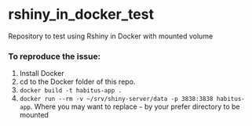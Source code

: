 # rshiny_in_docker_test
Repository to test using Rshiny in Docker with mounted volume


### To reproduce the issue:

1. Install Docker
2. cd to the Docker folder of this repo.
3. `docker build -t habitus-app .`
4. `docker run --rm -v ~/srv/shiny-server/data -p 3838:3838 habitus-app`. Where you may want to replace `~` by your prefer directory to be mounted